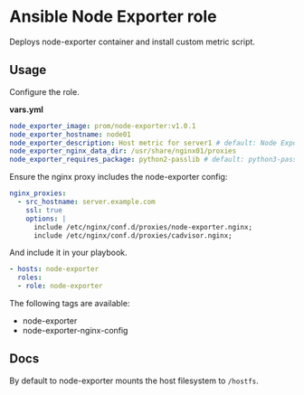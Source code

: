 # Ansible Node Exporter role

Deploys node-exporter container and install custom metric script.

## Usage

Configure the role.

**vars.yml**

```yml
node_exporter_image: prom/node-exporter:v1.0.1
node_exporter_hostname: node01
node_exporter_description: Host metric for server1 # default: Node Exporter
node_exporter_nginx_data_dir: /usr/share/nginx01/proxies
node_exporter_requires_package: python2-passlib # default: python3-passlib
```

Ensure the nginx proxy includes the node-exporter config:

```yml
nginx_proxies:
  - src_hostname: server.example.com
    ssl: true
    options: |
      include /etc/nginx/conf.d/proxies/node-exporter.nginx;
      include /etc/nginx/conf.d/proxies/cadvisor.nginx;
```

And include it in your playbook.

```yml
- hosts: node-exporter
  roles:
  - role: node-exporter
```

The following tags are available:

* node-exporter
* node-exporter-nginx-config

## Docs

By default to node-exporter mounts the host filesystem to `/hostfs`.